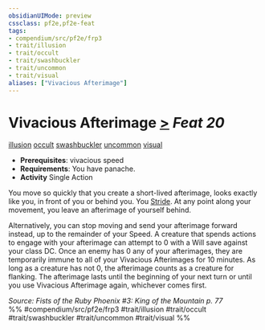 ```yaml
---
obsidianUIMode: preview
cssclass: pf2e,pf2e-feat
tags:
- compendium/src/pf2e/frp3
- trait/illusion
- trait/occult
- trait/swashbuckler
- trait/uncommon
- trait/visual
aliases: ["Vivacious Afterimage"]
---
```

# Vivacious Afterimage  [>](rules/core-rulebook/chapter-9-playing-the-game.md#Actions "Single Action") *Feat 20*  
[illusion](rules/traits/illusion.md)  [occult](rules/traits/occult.md)  [swashbuckler](rules/traits/swashbuckler-apg.md)  [uncommon](rules/traits/uncommon.md)  [visual](rules/traits/visual.md)  

- **Prerequisites**: vivacious speed
- **Requirements**: You have panache.
- **Activity** Single Action

You move so quickly that you create a short-lived afterimage, looks exactly like you, in front of you or behind you. You [Stride](rules/actions/stride.md). At any point along your movement, you leave an afterimage of yourself behind.

Alternatively, you can stop moving and send your afterimage forward instead, up to the remainder of your Speed. A creature that spends actions to engage with your afterimage can attempt to 0 with a Will save against your class DC. Once an enemy has 0 any of your afterimages, they are temporarily immune to all of your Vivacious Afterimages for 10 minutes. As long as a creature has not 0, the afterimage counts as a creature for flanking. The afterimage lasts until the beginning of your next turn or until you use Vivacious Afterimage again, whichever comes first.

*Source: Fists of the Ruby Phoenix #3: King of the Mountain p. 77*  
%% #compendium/src/pf2e/frp3 #trait/illusion #trait/occult #trait/swashbuckler #trait/uncommon #trait/visual %%